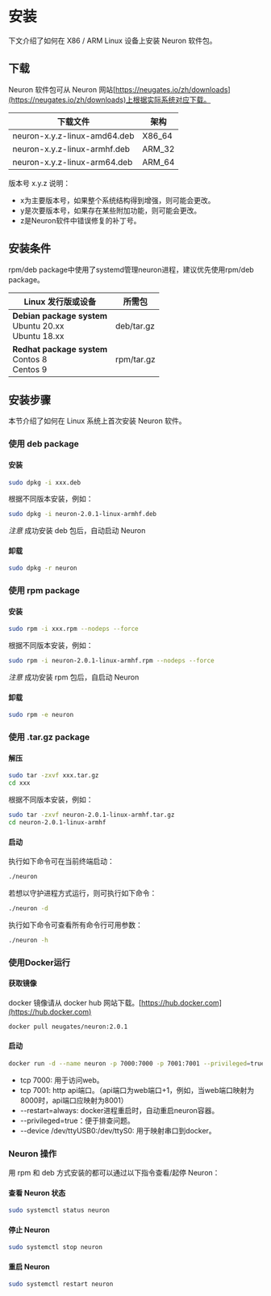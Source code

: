# 安装

下文介绍了如何在 X86 / ARM Linux 设备上安装 Neuron 软件包。

## 下载

Neuron 软件包可从 Neuron 网站[https://neugates.io/zh/downloads](https://neugates.io/zh/downloads)上根据实际系统对应下载。

| 下载文件                                | 架构    |
| -------------------------------------- | ------ |
| neuron-x.y.z-linux-amd64.deb | X86_64 |
| neuron-x.y.z-linux-armhf.deb | ARM_32 |
| neuron-x.y.z-linux-arm64.deb | ARM_64 |

版本号 x.y.z 说明：

* x为主要版本号，如果整个系统结构得到增强，则可能会更改。
* y是次要版本号，如果存在某些附加功能，则可能会更改。
* z是Neuron软件中错误修复的补丁号。

## 安装条件

rpm/deb package中使用了systemd管理neuron进程，建议优先使用rpm/deb package。

| Linux 发行版或设备 | 所需包          |
| ------------ | ---------------- |
| **Debian package system**</br>Ubuntu 20.xx </br>Ubuntu 18.xx | deb/tar.gz |
| **Redhat package system**</br>Contos 8</br>Centos 9 | rpm/tar.gz |

## 安装步骤

本节介绍了如何在 Linux 系统上首次安装 Neuron 软件。

### 使用 deb package

#### 安装

```bash
sudo dpkg -i xxx.deb
```

根据不同版本安装，例如：

```bash
sudo dpkg -i neuron-2.0.1-linux-armhf.deb
```

*注意* 成功安装 deb 包后，自动启动 Neuron

#### 卸载

```bash
sudo dpkg -r neuron
```

### 使用 rpm package

#### 安装

```bash
sudo rpm -i xxx.rpm --nodeps --force
```

根据不同版本安装，例如：

```bash
sudo rpm -i neuron-2.0.1-linux-armhf.rpm --nodeps --force
```

*注意* 成功安装 rpm 包后，自启动 Neuron

#### 卸载

```bash
sudo rpm -e neuron
```

### 使用 .tar.gz package

#### 解压

```bash
sudo tar -zxvf xxx.tar.gz
cd xxx
```

根据不同版本安装，例如：

```bash
sudo tar -zxvf neuron-2.0.1-linux-armhf.tar.gz
cd neuron-2.0.1-linux-armhf
```

#### 启动

执行如下命令可在当前终端启动：

```bash
./neuron
```

若想以守护进程方式运行，则可执行如下命令：

```bash
./neuron -d
```

执行如下命令可查看所有命令行可用参数：

```bash
./neuron -h
```

### 使用Docker运行

#### 获取镜像

docker 镜像请从 docker hub 网站下载。[https://hub.docker.com](https://hub.docker.com)

```bash
docker pull neugates/neuron:2.0.1
```

#### 启动

```bash
docker run -d --name neuron -p 7000:7000 -p 7001:7001 --privileged=true --restart=always neugates/neuron:2.0.1
```

* tcp 7000: 用于访问web。
* tcp 7001: http api端口。（api端口为web端口+1，例如，当web端口映射为8000时，api端口应映射为8001）
* --restart=always: docker进程重启时，自动重启neuron容器。
* --privileged=true：便于排查问题。
* --device /dev/ttyUSB0:/dev/ttyS0: 用于映射串口到docker。

### Neuron 操作

用 rpm 和 deb 方式安装的都可以通过以下指令查看/起停 Neuron：

#### 查看 Neuron 状态

```bash
sudo systemctl status neuron
```

#### 停止 Neuron

```bash
sudo systemctl stop neuron
```

#### 重启 Neuron

```bash
sudo systemctl restart neuron
```
